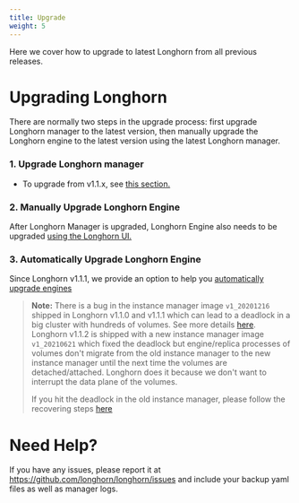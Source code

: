 ```yaml
---
title: Upgrade
weight: 5
---
```


Here we cover how to upgrade to latest Longhorn from all previous releases.

# Upgrading Longhorn

There are normally two steps in the upgrade process: first upgrade Longhorn manager to the latest version, then manually upgrade the Longhorn engine to the latest version using the latest Longhorn manager.

### 1. Upgrade Longhorn manager

- To upgrade from v1.1.x, see [this section.](./longhorn-manager)

### 2. Manually Upgrade Longhorn Engine

After Longhorn Manager is upgraded, Longhorn Engine also needs to be upgraded [using the Longhorn UI.](./upgrade-engine)

### 3. Automatically Upgrade Longhorn Engine
Since Longhorn v1.1.1, we provide an option to help you [automatically upgrade engines](./auto-uprade-engine)

> **Note:**
> There is a bug in the instance manager image `v1_20201216` shipped in Longhorn v1.1.0 and v1.1.1
> which can lead to a deadlock in a big cluster with hundreds of volumes.
> See more details [here](https://github.com/longhorn/longhorn/issues/2697).
> Longhorn v1.1.2 is shipped with a new instance manager image `v1_20210621` which fixed the deadlock
> but engine/replica processes of volumes don't migrate from the old instance manager to the new instance manager
> until the next time the volumes are detached/attached. Longhorn does it because we don't want to interrupt the
> data plane of the volumes.
>
> If you hit the deadlock in the old instance manager, please follow the recovering steps [here](https://github.com/longhorn/longhorn/issues/2697#issuecomment-879374809)

# Need Help?

If you have any issues, please report it at
https://github.com/longhorn/longhorn/issues and include your backup yaml files
as well as manager logs.
